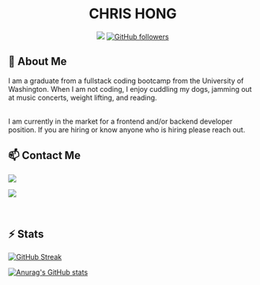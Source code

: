 <div align='center' class='row'>
    <h1 class='col-6'>CHRIS HONG</h1>

![](https://komarev.com/ghpvc/?username=c1008h) 
[![GitHub followers](https://img.shields.io/github/followers/c1008h.svg?style=social&label=Follow)](https://github.com/c1008h?tab=followers)

</div>

## 👀 About Me
I am a graduate from a fullstack coding bootcamp from the University of Washington. 
When I am not coding, I enjoy cuddling my dogs, jamming out at music concerts, weight lifting, and reading. 

<br/>
I am currently in the market for a frontend and/or backend developer position. If you are hiring or know anyone who is hiring please reach out.

<br>

## 📫 Contact Me
<a href='mailto:hongchris97@gmail.com'><img src='https://img.shields.io/badge/Gmail-D14836?style=for-the-badge&logo=gmail&logoColor=white'/></a>

<a href='https://www.linkedin.com/in/hong-chris/'><img src='https://img.shields.io/badge/LinkedIn-0077B5?style=for-the-badge&logo=linkedin&logoColor=white'/></a>

<!-- <br/> -->

<!-- ## 💻 I'm Currently Working On
<ul>
    <li>Hackathon Projects</li>
    <li></li>
</ul> -->

<br/>

## ⚡ Stats
[![GitHub Streak](https://streak-stats.demolab.com?user=c1008h&theme=blueberry_duo)](https://git.io/streak-stats) 

[![Anurag's GitHub stats](https://github-readme-stats-git-masterrstaa-rickstaa.vercel.app/api?username=c1008h&theme=rose_pine)](https://github.com/anuraghazra/github-readme-stats)

<!-- [![Top Langs](https://github-readme-stats.vercel.app/api/top-langs/?username=c1008h&theme=vision-friendly-dark)](https://github.com/anuraghazra/github-readme-stats) -->